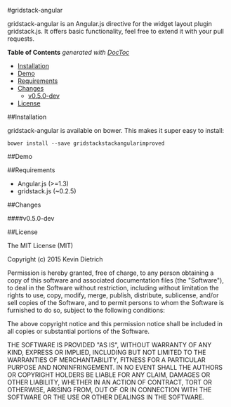 #gridstack-angular

gridstack-angular is an Angular.js directive for the widget layout plugin gridstack.js. It offers basic functionality, feel free to extend it with your pull requests.

<!-- START doctoc generated TOC please keep comment here to allow auto update -->
<!-- DON'T EDIT THIS SECTION, INSTEAD RE-RUN doctoc TO UPDATE -->
**Table of Contents**  *generated with [DocToc](https://github.com/thlorenz/doctoc)*

- [Installation](#installation)
- [Demo](#demo)
- [Requirements](#requirements)
- [Changes](#changes)
    - [v0.5.0-dev](#v050-dev)
- [License](#license)

<!-- END doctoc generated TOC please keep comment here to allow auto update -->

##Installation

gridstack-angular is available on bower. This makes it super easy to install:

```
bower install --save gridstackstackangularimproved
```

##Demo



##Requirements

- Angular.js (>=1.3)
- gridstack.js (~0.2.5)

##Changes

####v0.5.0-dev

##License

The MIT License (MIT)

Copyright (c) 2015 Kevin Dietrich

Permission is hereby granted, free of charge, to any person obtaining a copy
of this software and associated documentation files (the "Software"), to deal
in the Software without restriction, including without limitation the rights
to use, copy, modify, merge, publish, distribute, sublicense, and/or sell
copies of the Software, and to permit persons to whom the Software is
furnished to do so, subject to the following conditions:

The above copyright notice and this permission notice shall be included in all
copies or substantial portions of the Software.

THE SOFTWARE IS PROVIDED "AS IS", WITHOUT WARRANTY OF ANY KIND, EXPRESS OR
IMPLIED, INCLUDING BUT NOT LIMITED TO THE WARRANTIES OF MERCHANTABILITY,
FITNESS FOR A PARTICULAR PURPOSE AND NONINFRINGEMENT. IN NO EVENT SHALL THE
AUTHORS OR COPYRIGHT HOLDERS BE LIABLE FOR ANY CLAIM, DAMAGES OR OTHER
LIABILITY, WHETHER IN AN ACTION OF CONTRACT, TORT OR OTHERWISE, ARISING FROM,
OUT OF OR IN CONNECTION WITH THE SOFTWARE OR THE USE OR OTHER DEALINGS IN THE
SOFTWARE.

